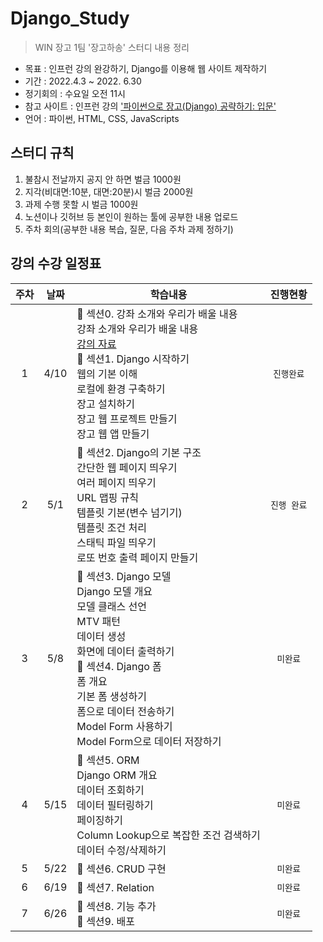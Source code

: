 # Django_Study
> WIN 장고 1팀 '장고하송' 스터디 내용 정리

* 목표 : 인프런 강의 완강하기, Django를 이용해 웹 사이트 제작하기
* 기간 : 2022.4.3 ~ 2022. 6.30
* 정기회의 : 수요일 오전 11시
* 참고 사이트 : 인프런 강의 ['파이썬으로 장고(Django) 공략하기: 입문'](https://www.inflearn.com/course/django-course/dashboard)
* 언어 : 파이썬, HTML, CSS, JavaScripts

## 스터디 규칙
1. 불참시 전날까지 공지 안 하면 벌금 1000원
2. 지각(비대면:10분, 대면:20분)시 벌금 2000원
3. 과제 수행 못할 시 벌금 1000원
4. 노션이나 깃허브 등 본인이 원하는 툴에 공부한 내용 업로드
5. 주차 회의(공부한 내용 복습, 질문, 다음 주차 과제 정하기)

## 강의 수강 일정표
주차 | 날짜 | 학습내용 | 진행현황 
:---:|:----:|----------|:-------:
1 | 4/10 | :seedling: 섹션0. 강좌 소개와 우리가 배울 내용</br>강좌 소개와 우리가 배울 내용 </br>[강의 자료](https://www.inflearn.com/course/django-course/lecture/17609) </br> :seedling: 섹션1. Django 시작하기</br>웹의 기본 이해</br>로컬에 환경 구축하기</br>장고 설치하기</br> 장고 웹 프로젝트 만들기 </br> 장고 웹 앱 만들기| `진행완료`
2 | 5/1 | :seedling: 섹션2. Django의 기본 구조</br> 간단한 웹 페이지 띄우기 </br> 여러 페이지 띄우기</br> URL 맵핑 규칙 </br> 템플릿 기본(변수 넘기기) </br> 템플릿 조건 처리 </br> 스태틱 파일 띄우기 </br> 로또 번호 출력 페이지 만들기 | `진행 완료`
3 | 5/8 | :seedling: 섹션3. Django 모델 </br> Django 모델 개요 </br> 모델 클래스 선언 </br> MTV 패턴 </br> 데이터 생성 </br> 화면에 데이터 출력하기 </br> :seedling: 섹션4. Django 폼 </br> 폼 개요 </br> 기본 폼 생성하기 </br> 폼으로 데이터 전송하기 </br> Model Form 사용하기 </br> Model Form으로 데이터 저장하기| `미완료`
4 | 5/15 | :seedling: 섹션5. ORM </br> Django ORM 개요 </br> 데이터 조회하기 </br> 데이터 필터링하기 </br> 페이징하기 </br> Column Lookup으로 복잡한 조건 검색하기 </br> 데이터 수정/삭제하기 | `미완료`
5 | 5/22 | :seedling: 섹션6. CRUD 구현 </br> | `미완료`
6 | 6/19 | :seedling: 섹션7. Relation </br> | `미완료`
7 | 6/26 | :seedling: 섹션8. 기능 추가 </br> :seedling: 섹션9. 배포 | `미완료`
